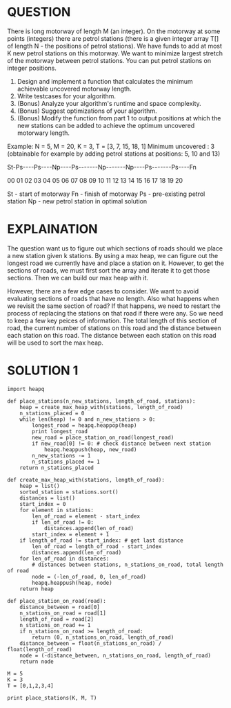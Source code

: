 # QUESTION
There is long motorway of length M (an integer). 
On the motorway at some points (integers) there are petrol stations (there is a given integer array T[] of length N - the positions of petrol stations). 
We have funds to add at most K new petrol stations on this motorway. 
We want to minimize largest stretch of the motorway between petrol stations.
You can put petrol stations on integer positions.

1. Design and implement a function that calculates the minimum achievable uncovered motorway length.
2. Write testcases for your algorithm.
3. (Bonus) Analyze your algorithm's runtime and space complexity.
4. (Bonus) Suggest optimizations of your algorithm.
5. (Bonus) Modify the function from part 1 to output positions at which the new stations can be added to
   achieve the optimum uncovered motorwary length.

Example: 
N = 5, M = 20, K = 3, T = [3, 7, 15, 18, 1] 
Minimum uncovered : 3 (obtainable for example by adding petrol stations at positions: 5, 10 and 13) 

St-Ps----Ps----Np----Ps-------Np-------Np----Ps-------Ps----Fn

00 01 02 03 04 05 06 07 08 09 10 11 12 13 14 15 16 17 18 19 20 

St - start of motorway
Fn - finish of motorway 
Ps - pre-existing petrol station 
Np - new petrol station in optimal solution

# EXPLAINATION
The question want us to figure out which sections of roads should we place a new station given k stations. By using a max heap, we can figure out the longest road we currently have and place a station on it. However, to get the sections of roads, we must first sort the array and iterate it to get those sections. Then we can build our max heap with it. 

However, there are a few edge cases to consider. We want to avoid evaluating sections of roads that have no length. Also what happens when we revisit the same section of road? If that happens, we need to restart the process of replacing the stations on that road if there were any. So we need to keep a few key peices of information. The total length of this section of road, the current number of stations on this road and the distance between each station on this road. The distance between each station on this road will be used to sort the max heap.

# SOLUTION 1
```
import heapq

def place_stations(n_new_stations, length_of_road, stations):
    heap = create_max_heap_with(stations, length_of_road)
    n_stations_placed = 0
    while len(heap) != 0 and n_new_stations > 0:
        longest_road = heapq.heappop(heap)
        print longest_road
        new_road = place_station_on_road(longest_road)
        if new_road[0] != 0: # check distance between next station
            heapq.heappush(heap, new_road)
        n_new_stations -= 1
        n_stations_placed += 1
    return n_stations_placed
    
def create_max_heap_with(stations, length_of_road):
    heap = list()
    sorted_station = stations.sort()
    distances = list()
    start_index = 0
    for element in stations:
        len_of_road = element - start_index
        if len_of_road != 0:
            distances.append(len_of_road)
        start_index = element + 1
    if length_of_road != start_index: # get last distance
        len_of_road = length_of_road - start_index
        distances.append(len_of_road)
    for len_of_road in distances:
        # distances between stations, n_stations_on_road, total length of road
        node = (-len_of_road, 0, len_of_road) 
        heapq.heappush(heap, node)
    return heap
    
def place_station_on_road(road):
    distance_between = road[0]
    n_stations_on_road = road[1]
    length_of_road = road[2]
    n_stations_on_road += 1
    if n_stations_on_road >= length_of_road:
        return (0, n_stations_on_road, length_of_road)
    distance_between = float(n_stations_on_road) / float(length_of_road)
    node = (-distance_between, n_stations_on_road, length_of_road)
    return node
    
M = 5
K = 3
T = [0,1,2,3,4]

print place_stations(K, M, T)
```
